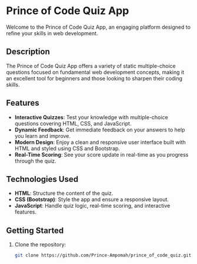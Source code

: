 # Prince of Code Quiz App

Welcome to the Prince of Code Quiz App, an engaging platform designed to refine your skills in web development.

## Description

The Prince of Code Quiz App offers a variety of static multiple-choice questions focused on fundamental web development concepts, making it an excellent tool for beginners and those looking to sharpen their coding skills.

## Features

- **Interactive Quizzes**: Test your knowledge with multiple-choice questions covering HTML, CSS, and JavaScript.
- **Dynamic Feedback**: Get immediate feedback on your answers to help you learn and improve.
- **Modern Design**: Enjoy a clean and responsive user interface built with HTML and styled using CSS and Bootstrap.
- **Real-Time Scoring**: See your score update in real-time as you progress through the quiz.

## Technologies Used

- **HTML**: Structure the content of the quiz.
- **CSS (Bootstrap)**: Style the app and ensure a responsive layout.
- **JavaScript**: Handle quiz logic, real-time scoring, and interactive features.

## Getting Started

1. Clone the repository:
   ```bash
   git clone https://github.com/Prince-Ampomah/prince_of_code_quiz.git
